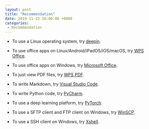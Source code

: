 ```yaml
---
layout: post
title: "Recommendation"
date: 2019-11-22 16:00:00 +0800
categories: 
 - Recommendation
---
```


- To use a Linux operating system, try [deepin](https://www.deepin.org/).

<!-- more -->

- To use office apps on Linux/Android/iPadOS/iOS/macOS, try [WPS Office](https://www.wps.com/).

- To use office apps on Windows, try [Microsoft Office](https://products.office.com/zh-cn/home).

- To just view PDF files, try [WPS PDF](https://wpspdf.cn/).

- To write Markdown, try [Visual Studio Code](https://code.visualstudio.com/).

- To write Python code, try [PyCharm](https://www.jetbrains.com/pycharm/).

- To use a deep learning platform, try [PyTorch](https://pytorch.org/).

- To use a SFTP client and FTP client on Windows, try [WinSCP](https://winscp.net/eng/index.php).

- To use a SSH client on Windows, try [Xshell](https://www.netsarang.com/en/xshell/).
